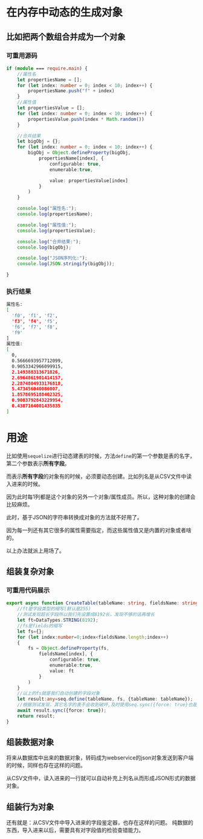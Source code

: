 # 在内存中动态的生成对象

## 比如把两个数组合并成为一个对象

### 可重用源码

```typescript
if (module === require.main) {
    //属性名
    let propertiesName = [];
    for (let index: number = 0; index < 10; index++) {
        propertiesName.push("f" + index)
    }
    //属性值
    let propertiesValue = [];
    for (let index: number = 0; index < 10; index++) {
        propertiesValue.push(index * Math.random())
    }

    //合并结果
    let bigObj = {};
    for (let index: number = 0; index < 10; index++) {
        bigObj = Object.defineProperty(bigObj,
            propertiesName[index], {
                configurable: true,
                enumerable:true,

                value: propertiesValue[index]
            }
        )
    }

    console.log("属性名:");
    console.log(propertiesName);

    console.log("属性值:");
    console.log(propertiesValue);

    console.log("合并结果:");
    console.log(bigObj);

    console.log("JSON序列化:");
    console.log(JSON.stringify(bigObj));

}
```

### 执行结果

```bash
属性名:
[
  'f0', 'f1', 'f2',
  'f3', 'f4', 'f5',
  'f6', 'f7', 'f8',
  'f9'
]
属性值:
[
  0,
  0.5666693957712099,
  0.9053342966099915,
  2.149388313671826,
  2.6964861901414157,
  2.2874804933176818,
  5.473456040086007,
  1.8578695188402325,
  0.9083792843229954,
  0.4387164001435835
]

```

# 用途

比如使用`sequelize`进行动态建表的时候，方法`define`的第一个参数是表的名字，第二个参数表示**所有字段**。

而表示**所有字段**的对象有的时候，必须要动态创建。比如列名是从CSV文件中读入进来的时候。

因为此时每1列都是这个对象的另外一个对象/属性成员。所以，这种对象的创建会比较麻烦。

此时，基于JSON的字符串转换成对象的方法就不好用了。

因为每一列还有其它很多的属性需要指定，而这些属性值又是内置的对象或者啥的。

以上办法就派上用场了。

## 组装复杂对象

### 可重用代码展示

```typescript
export async function CreateTable(tableName: string, fieldsName: string[]) {
    //ft是字段类型的缩写(默认是255)
    //测试发现超长字段所以我们先设置成8192长，发现不够的话再增长
    let ft=DataTypes.STRING(8192);
    //fs是fields的缩写
    let fs={};
    for (let index:number=0;index<fieldsName.length;index++)
    {
        fs = Object.defineProperty(fs,
            fieldsName[index], {
                configurable: true,
                enumerable:true,
                value: ft
            }
        )
    }
    //以上的fs就是我们自动创建的字段对象
    let result:any=seq.define(tableName, fs, {tableName: tableName});
    //根据测试发现，其它名字的表不会收到破坏,及时使用seq.sync({force: true}也是不会破坏
    await result.sync({force: true});
    return result;
}
```


## 组装数据对象

将来从数据库中出来的数据对象，转码成为webservice的json对象发送到客户端的时候，同样也存在这样的问题。

从CSV文件中，读入进来的一行就可以自动补充上列名从而形成JSON形式的数据对象。




##  组装行为对象

还有就是：从CSV文件中导入进来的字段鉴定器，也存在这样的问题。
纯数据的东西，导入进来以后，需要具有对字段值的检验查错能力。



